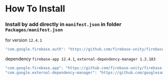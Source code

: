 # How To Install

### Install by add directly in `manifest.json` in folder `Packages/manifest.json`


for version `12.4.1`
```csharp
"com.google.firebase.auth": "https://github.com/firebase-unity/firebase-auth.git#12.4.1",
```


dependency `firebase-app 12.4.1`, `external-dependency-manager 1.2.183`
```csharp
"com.google.firebase.app": "https://github.com/firebase-unity/firebase-app.git#12.4.1",
"com.google.external-dependency-manager": "https://github.com/googlesamples/unity-jar-resolver.git?path=upm#v1.2.183",
```
